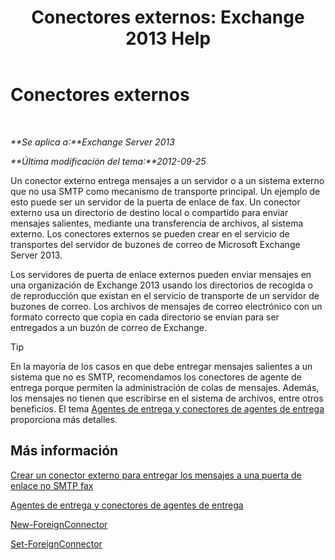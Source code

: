 ﻿---
title: 'Conectores externos: Exchange 2013 Help'
TOCTitle: Conectores externos
ms:assetid: 21c6a7a9-f4d2-4359-9ac9-930701b63a4e
ms:mtpsurl: https://technet.microsoft.com/es-es/library/Aa996779(v=EXCHG.150)
ms:contentKeyID: 49895513
ms.date: 04/23/2018
mtps_version: v=EXCHG.150
ms.translationtype: HT
---

# Conectores externos

 

_**Se aplica a:**Exchange Server 2013_

_**Última modificación del tema:**2012-09-25_

Un conector externo entrega mensajes a un servidor o a un sistema externo que no usa SMTP como mecanismo de transporte principal. Un ejemplo de esto puede ser un servidor de la puerta de enlace de fax. Un conector externo usa un directorio de destino local o compartido para enviar mensajes salientes, mediante una transferencia de archivos, al sistema externo. Los conectores externos se pueden crear en el servicio de transportes del servidor de buzones de correo de Microsoft Exchange Server 2013.

Los servidores de puerta de enlace externos pueden enviar mensajes en una organización de Exchange 2013 usando los directorios de recogida o de reproducción que existan en el servicio de transporte de un servidor de buzones de correo. Los archivos de mensajes de correo electrónico con un formato correcto que copia en cada directorio se envían para ser entregados a un buzón de correo de Exchange.


> [!TIP]
> En la mayoría de los casos en que debe entregar mensajes salientes a un sistema que no es SMTP, recomendamos los conectores de agente de entrega porque permiten la administración de colas de mensajes. Además, los mensajes no tienen que escribirse en el sistema de archivos, entre otros beneficios. El tema <A href="delivery-agents-and-delivery-agent-connectors-exchange-2013-help.md">Agentes de entrega y conectores de agentes de entrega</A> proporciona más detalles.



## Más información

[Crear un conector externo para entregar los mensajes a una puerta de enlace no SMTP fax](create-a-foreign-connector-to-deliver-messages-to-a-non-smtp-fax-gateway-exchange-2013-help.md)

[Agentes de entrega y conectores de agentes de entrega](delivery-agents-and-delivery-agent-connectors-exchange-2013-help.md)

[New-ForeignConnector](https://technet.microsoft.com/es-es/library/aa996310\(v=exchg.150\))

[Set-ForeignConnector](https://technet.microsoft.com/es-es/library/bb123789\(v=exchg.150\))

